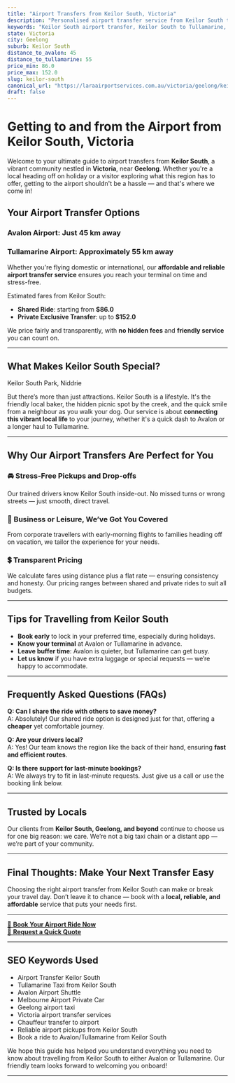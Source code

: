 ```yaml
---
title: "Airport Transfers from Keilor South, Victoria"
description: "Personalised airport transfer service from Keilor South to Avalon and Tullamarine airports. Enjoy a smooth, affordable ride with us!"
keywords: "Keilor South airport transfer, Keilor South to Tullamarine, Keilor South to Avalon, airport taxi Keilor South, private airport transfer Keilor South, shared ride Keilor South, Keilor South transfers, airport shuttle Keilor South, book Keilor South airport taxi, affordable Keilor South airport transfer, Keilor South airport transfer service, airport transfer Geelong, airport transfer Melbourne, Melbourne airport taxi, airport transfers Victoria, Tullamarine airport shuttle, Avalon airport transfers, Melbourne private transfer, airport transport services Melbourne"
state: Victoria
city: Geelong
suburb: Keilor South
distance_to_avalon: 45
distance_to_tullamarine: 55
price_min: 86.0
price_max: 152.0
slug: keilor-south
canonical_url: "https://laraairportservices.com.au/victoria/geelong/keilor-south/"
draft: false
---
```


# Getting to and from the Airport from Keilor South, Victoria

Welcome to your ultimate guide to airport transfers from **Keilor South**, a vibrant community nestled in **Victoria**, near **Geelong**. Whether you're a local heading off on holiday or a visitor exploring what this region has to offer, getting to the airport shouldn't be a hassle — and that's where we come in!

## Your Airport Transfer Options

### Avalon Airport: Just 45 km away  
### Tullamarine Airport: Approximately 55 km away

Whether you're flying domestic or international, our **affordable and reliable airport transfer service** ensures you reach your terminal on time and stress-free.

Estimated fares from Keilor South:
- **Shared Ride**: starting from **$86.0**
- **Private Exclusive Transfer**: up to **$152.0**

We price fairly and transparently, with **no hidden fees** and **friendly service** you can count on.

---

## What Makes Keilor South Special?

Keilor South Park, Niddrie

But there’s more than just attractions. Keilor South is a lifestyle. It's the friendly local baker, the hidden picnic spot by the creek, and the quick smile from a neighbour as you walk your dog. Our service is about **connecting this vibrant local life** to your journey, whether it's a quick dash to Avalon or a longer haul to Tullamarine.

---

## Why Our Airport Transfers Are Perfect for You

### 🚘 Stress-Free Pickups and Drop-offs
Our trained drivers know Keilor South inside-out. No missed turns or wrong streets — just smooth, direct travel.

### 💼 Business or Leisure, We’ve Got You Covered
From corporate travellers with early-morning flights to families heading off on vacation, we tailor the experience for your needs.

### 💲 Transparent Pricing
We calculate fares using distance plus a flat rate — ensuring consistency and honesty. Our pricing ranges between shared and private rides to suit all budgets.

---

## Tips for Travelling from Keilor South

- **Book early** to lock in your preferred time, especially during holidays.
- **Know your terminal** at Avalon or Tullamarine in advance.
- **Leave buffer time**: Avalon is quieter, but Tullamarine can get busy.
- **Let us know** if you have extra luggage or special requests — we’re happy to accommodate.

---

## Frequently Asked Questions (FAQs)

**Q: Can I share the ride with others to save money?**  
A: Absolutely! Our shared ride option is designed just for that, offering a **cheaper** yet comfortable journey.

**Q: Are your drivers local?**  
A: Yes! Our team knows the region like the back of their hand, ensuring **fast and efficient routes**.

**Q: Is there support for last-minute bookings?**  
A: We always try to fit in last-minute requests. Just give us a call or use the booking link below.

---

## Trusted by Locals

Our clients from **Keilor South, Geelong, and beyond** continue to choose us for one big reason: we care. We’re not a big taxi chain or a distant app — we’re part of your community.

---

## Final Thoughts: Make Your Next Transfer Easy

Choosing the right airport transfer from Keilor South can make or break your travel day. Don’t leave it to chance — book with a **local, reliable, and affordable** service that puts your needs first.

---

[📅 **Book Your Airport Ride Now**](https://laraairportservices.square.site/s/appointments)  
[📧 **Request a Quick Quote**](https://laraairportservices.square.site/contact-us)

---

## SEO Keywords Used
- Airport Transfer Keilor South
- Tullamarine Taxi from Keilor South
- Avalon Airport Shuttle
- Melbourne Airport Private Car
- Geelong airport taxi
- Victoria airport transfer services
- Chauffeur transfer to airport
- Reliable airport pickups from Keilor South
- Book a ride to Avalon/Tullamarine from Keilor South

We hope this guide has helped you understand everything you need to know about travelling from Keilor South to either Avalon or Tullamarine. Our friendly team looks forward to welcoming you onboard!

---
